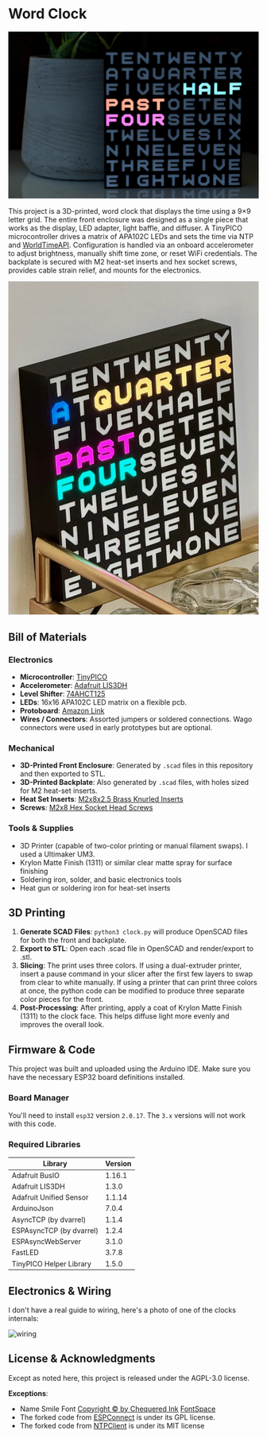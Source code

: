 # Word Clock

![the clock](photos/word-clock.webp)

This project is a 3D-printed, word clock that displays the time using a 9×9 letter grid. 
The entire front enclosure was designed as a single piece that works as the display, LED adapter, light baffle, and diffuser. 
A TinyPICO microcontroller drives a matrix of APA102C LEDs and sets the time via NTP and [WorldTimeAPI](http://worldtimeapi.org).
Configuration is handled via an onboard accelerometer to adjust brightness, manually shift time zone, or reset WiFi credentials.
The backplate is secured with M2 heat-set inserts and hex socket screws, provides cable strain relief, and mounts for the electronics.

![the clock](photos/word-clock-cart.webp)

## Bill of Materials

### Electronics
- **Microcontroller**: [TinyPICO](https://www.tinypico.com/)
- **Accelerometer**: [Adafruit LIS3DH](https://www.adafruit.com/product/2809)
- **Level Shifter**: [74AHCT125](https://www.adafruit.com/product/1787)
- **LEDs**: 16x16 APA102C LED matrix on a flexible pcb.
- **Protoboard**: [Amazon Link](https://www.amazon.com/gp/product/B071R3BFNL)
- **Wires / Connectors**: Assorted jumpers or soldered connections. Wago connectors were used in early prototypes but are optional.

### Mechanical
- **3D-Printed Front Enclosure**: Generated by `.scad` files in this repository and then exported to STL.
- **3D-Printed Backplate**: Also generated by `.scad` files, with holes sized for M2 heat-set inserts.
- **Heat Set Inserts**: [M2x8x2.5 Brass Knurled Inserts](https://www.amazon.com/Hilitchi-Knurled-Threaded-Function-Projects/dp/B07VFZWWXY)
- **Screws**: [M2x8 Hex Socket Head Screws](https://www.amazon.com/DYWISHKEY-Pieces-Socket-Screws-Wrench/dp/B07W5J19Y5)

### Tools & Supplies
- 3D Printer (capable of two-color printing or manual filament swaps). I used a Ultimaker UM3.
- Krylon Matte Finish (1311) or similar clear matte spray for surface finishing
- Soldering iron, solder, and basic electronics tools
- Heat gun or soldering iron for heat-set inserts

## 3D Printing

1. **Generate SCAD Files**: `python3 clock.py` will produce OpenSCAD files for both the front and backplate.
2. **Export to STL**:  Open each .scad file in OpenSCAD and render/export to .stl.
3. **Slicing**: The print uses three colors. If using a dual-extruder printer, insert a pause command in your slicer after the first few layers to swap from clear to white manually.
  If using a printer that can print three colors at once, the python code can be modified to produce three separate color pieces for the front.
4. **Post-Processing**: After printing, apply a coat of Krylon Matte Finish (1311) to the clock face. This helps diffuse light more evenly and improves the overall look.

## Firmware & Code

This project was built and uploaded using the Arduino IDE. Make sure you have the necessary ESP32 board definitions installed.

### Board Manager

You'll need to install `esp32` version `2.0.17`. The `3.x` versions will not work with this code.

### Required Libraries

| Library | Version | 
| ------- | ------- | 
| Adafruit BusIO | 1.16.1 |
| Adafruit LIS3DH | 1.3.0 |
| Adafruit Unified Sensor | 1.1.14 |
| ArduinoJson | 7.0.4 |
| AsyncTCP (by dvarrel) | 1.1.4 |
| ESPAsyncTCP (by dvarrel) | 1.2.4 |
| ESPAsyncWebServer | 3.1.0 |
| FastLED | 3.7.8 |
| TinyPICO Helper Library | 1.5.0 |

## Electronics & Wiring

I don't have a real guide to wiring, here's a photo of one of the clocks internals:

![wiring](.photos/inside.jpg)

## License & Acknowledgments

Except as noted here, this project is released under the AGPL-3.0 license.

**Exceptions**:
 - Name Smile Font [Copyright © by Chequered Ink](https://chequered.ink) [FontSpace](https://www.fontspace.com/name-smile-font-f30803)
 - The forked code from [ESPConnect](https://github.com/ayushsharma82/ESPConnect) is under its GPL license.
 - The forked code from [NTPClient](https://github.com/arduino-libraries/NTPClient) is under its MIT license
